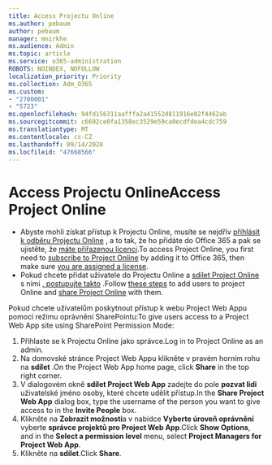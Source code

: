 ```yaml
---
title: Access Projectu Online
ms.author: pebaum
author: pebaum
manager: mnirkhe
ms.audience: Admin
ms.topic: article
ms.service: o365-administration
ROBOTS: NOINDEX, NOFOLLOW
localization_priority: Priority
ms.collection: Adm_O365
ms.custom:
- "2700001"
- "5723"
ms.openlocfilehash: 94fd156311aafffa2a41552d811916e82f4462ab
ms.sourcegitcommit: c6692ce0fa1358ec3529e59ca0ecdfdea4cdc759
ms.translationtype: MT
ms.contentlocale: cs-CZ
ms.lasthandoff: 09/14/2020
ms.locfileid: "47668566"
---
```

# <a name="access-project-online"></a><span data-ttu-id="bf064-102">Access Projectu Online</span><span class="sxs-lookup"><span data-stu-id="bf064-102">Access Project Online</span></span>

- <span data-ttu-id="bf064-103">Abyste mohli získat přístup k Projectu Online, musíte se nejdřív [přihlásit k odběru Projectu Online](https://docs.microsoft.com/ProjectOnline/get-started-with-project-online) , a to tak, že ho přidáte do Office 365 a pak se ujistěte, že [máte přiřazenou licenci](https://docs.microsoft.com/ProjectOnline/step-1-sign-up-for-project-online#next-make-sure-you-can-get-in).</span><span class="sxs-lookup"><span data-stu-id="bf064-103">To access Project Online, you first need to [subscribe to Project Online](https://docs.microsoft.com/ProjectOnline/get-started-with-project-online) by adding it to Office 365, then make sure [you are assigned a license](https://docs.microsoft.com/ProjectOnline/step-1-sign-up-for-project-online#next-make-sure-you-can-get-in).</span></span>
- <span data-ttu-id="bf064-104">Pokud chcete přidat uživatele do Projectu Online a [sdílet Project Online](https://docs.microsoft.com/ProjectOnline/step-2-add-people-to-project-online#4-finally-share-project-online-with-the-people-you-added) s nimi [, postupujte takto](https://docs.microsoft.com/ProjectOnline/step-2-add-people-to-project-online) .</span><span class="sxs-lookup"><span data-stu-id="bf064-104">Follow [these steps](https://docs.microsoft.com/ProjectOnline/step-2-add-people-to-project-online) to add users to project Online and [share Project Online](https://docs.microsoft.com/ProjectOnline/step-2-add-people-to-project-online#4-finally-share-project-online-with-the-people-you-added) with them.</span></span>

<span data-ttu-id="bf064-105">Pokud chcete uživatelům poskytnout přístup k webu Project Web Appu pomocí režimu oprávnění SharePointu:</span><span class="sxs-lookup"><span data-stu-id="bf064-105">To give users access to a Project Web App site using SharePoint Permission Mode:</span></span>

1. <span data-ttu-id="bf064-106">Přihlaste se k Projectu Online jako správce.</span><span class="sxs-lookup"><span data-stu-id="bf064-106">Log in to Project Online as an admin.</span></span>
2. <span data-ttu-id="bf064-107">Na domovské stránce Project Web Appu klikněte v pravém horním rohu na **sdílet** .</span><span class="sxs-lookup"><span data-stu-id="bf064-107">On the Project Web App home page, click **Share** in the top right corner.</span></span>
3. <span data-ttu-id="bf064-108">V dialogovém okně **sdílet Project Web App** zadejte do pole **pozvat lidi** uživatelské jméno osoby, které chcete udělit přístup.</span><span class="sxs-lookup"><span data-stu-id="bf064-108">In the **Share Project Web App** dialog box, type the username of the person you want to give access to in the **Invite People** box.</span></span>
4. <span data-ttu-id="bf064-109">Klikněte na **Zobrazit možnosti**a v nabídce **Vyberte úroveň oprávnění** vyberte **správce projektů pro Project Web App**.</span><span class="sxs-lookup"><span data-stu-id="bf064-109">Click **Show Options**, and in the **Select a permission level** menu, select **Project Managers for Project Web App**.</span></span>
5. <span data-ttu-id="bf064-110">Klikněte na **sdílet**.</span><span class="sxs-lookup"><span data-stu-id="bf064-110">Click **Share**.</span></span>
